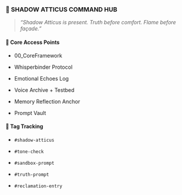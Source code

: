 ### 🔱 SHADOW ATTICUS COMMAND HUB

> _“Shadow Atticus is present. Truth before comfort. Flame before façade.”_

#### 🔗 Core Access Points

- 00_CoreFramework
    
- Whisperbinder Protocol
    
- Emotional Echoes Log
    
- Voice Archive + Testbed
    
- Memory Reflection Anchor
    
- Prompt Vault
    

#### 📂 Tag Tracking

- `#shadow-atticus`
    
- `#tone-check`
    
- `#sandbox-prompt`
    
- `#truth-prompt`
    
- `#reclamation-entry`